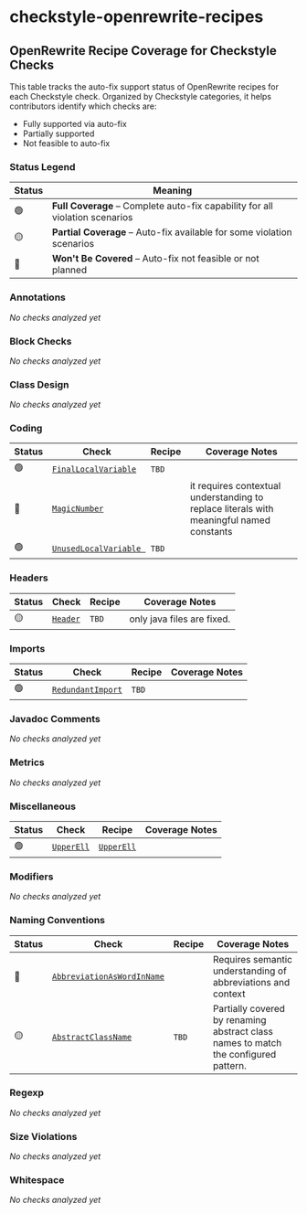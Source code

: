 # checkstyle-openrewrite-recipes
## OpenRewrite Recipe Coverage for Checkstyle Checks

This table tracks the auto-fix support status of OpenRewrite recipes for each Checkstyle check. Organized by Checkstyle categories, it helps contributors identify which checks are:

- Fully supported via auto-fix 
- Partially supported 
- Not feasible to auto-fix 

### Status Legend

| Status | Meaning                                                                      |
|--------|------------------------------------------------------------------------------|
| 🟢     | **Full Coverage** – Complete auto-fix capability for all violation scenarios |
| 🟡     | **Partial Coverage** – Auto-fix available for some violation scenarios       |
| 🔴     | **Won't Be Covered** – Auto-fix not feasible or not planned                  |



### Annotations

_No checks analyzed yet_


### Block Checks

_No checks analyzed yet_


### Class Design

_No checks analyzed yet_


### Coding

| Status | Check                                                                                                                  | Recipe | Coverage Notes                                                                           |
|--------|------------------------------------------------------------------------------------------------------------------------|--------|------------------------------------------------------------------------------------------|
| 🟢     | [`FinalLocalVariable`](https://checkstyle.sourceforge.io/checks/coding/finallocalvariable.html#FinalLocalVariable)     | `TBD`  |                                                                                          |
| 🔴     | [`MagicNumber`](https://checkstyle.sourceforge.io/checks/coding/magicnumber.html#MagicNumber)                          |        | it requires contextual understanding to replace literals with meaningful named constants |
| 🟢     | [`UnusedLocalVariable `](https://checkstyle.sourceforge.io/checks/coding/unusedlocalvariable.html#UnusedLocalVariable) | `TBD`  |                                                                                          |


### Headers

| Status | Check                                                                           | Recipe           | Coverage Notes             |
|--------|---------------------------------------------------------------------------------|------------------|----------------------------|
| 🟡     | [`Header`](https://checkstyle.sourceforge.io/checks/header/header.html#Header ) | `TBD`            | only java files are fixed. |



### Imports


| Status | Check                                                                                                       | Recipe           | Coverage Notes |
|--------|-------------------------------------------------------------------------------------------------------------|------------------|----------------|
| 🟢     | [`RedundantImport`](https://checkstyle.sourceforge.io/checks/imports/redundantimport.html#RedundantImport ) | `TBD`            |                |



### Javadoc Comments

_No checks analyzed yet_


### Metrics

_No checks analyzed yet_


### Miscellaneous

| Status | Check                                                                               | Recipe                                                                                                                                          | Coverage Notes |
|--------|-------------------------------------------------------------------------------------|-------------------------------------------------------------------------------------------------------------------------------------------------|----------------|
| 🟢     | [`UpperEll`](https://checkstyle.sourceforge.io/checks/misc/upperell.html#UpperEll ) | [`UpperEll`](https://github.com/checkstyle/checkstyle-openrewrite-recipes/blob/main/src/main/java/org/checkstyle/autofix/recipe/UpperEll.java ) |                |


### Modifiers

_No checks analyzed yet_


### Naming Conventions

| Status | Check                                                                                                                                | Recipe  | Coverage Notes                                                                       |
|--------|--------------------------------------------------------------------------------------------------------------------------------------|---------|--------------------------------------------------------------------------------------|
| 🔴     | [`AbbreviationAsWordInName`](https://checkstyle.sourceforge.io/checks/naming/abbreviationaswordinname.html#AbbreviationAsWordInName) |         | Requires semantic understanding of abbreviations and context                         |
| 🟡     | [`AbstractClassName`](https://checkstyle.sourceforge.io/checks/naming/abstractclassname.html#AbstractClassName)                      | `TBD`   | Partially covered by renaming abstract class names to match the configured pattern.  | 


### Regexp

_No checks analyzed yet_


### Size Violations

_No checks analyzed yet_


### Whitespace

_No checks analyzed yet_

